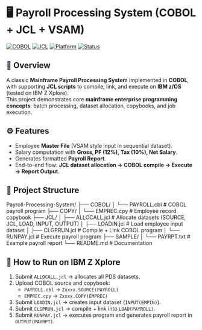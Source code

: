 # 🖥️ Payroll Processing System (COBOL + JCL + VSAM)

[![COBOL](https://img.shields.io/badge/Language-COBOL-blue)](#)
[![JCL](https://img.shields.io/badge/Mainframe-JCL-green)](#)
[![Platform](https://img.shields.io/badge/IBM-z%2FOS-lightgrey)](#)
[![Status](https://img.shields.io/badge/Build-Passing-brightgreen)](#)

## 📌 Overview
A classic **Mainframe Payroll Processing System** implemented in **COBOL**, with supporting **JCL scripts** to compile, link, and execute on **IBM z/OS** (tested on IBM Z Xplore).  
This project demonstrates core **mainframe enterprise programming concepts**: batch processing, dataset allocation, copybooks, and job execution.

## ⚙️ Features
- Employee **Master File** (VSAM style input in sequential dataset).
- Salary computation with **Gross, PF (12%), Tax (10%), Net Salary**.
- Generates formatted **Payroll Report**.
- End-to-end flow: **JCL dataset allocation → COBOL compile → Execute → Report Output**.

## 📂 Project Structure
Payroll-Processing-System/
├── COBOL/
│   └── PAYROLL.cbl      # COBOL payroll program
├── COPY/
│   └── EMPREC.cpy       # Employee record copybook
├── JCL/
│   ├── ALLOCALL.jcl     # Allocate datasets (SOURCE, JCL, LOAD, INPUT, OUTPUT)
│   ├── LOADIN.jcl       # Load employee input dataset
│   ├── CLGPRUN.jcl      # Compile + Link COBOL program
│   └── RUNPAY.jcl       # Execute payroll program
├── SAMPLE/
│   └── PAYRPT.txt       # Example payroll report
└── README.md            # Documentation


## 🚀 How to Run on IBM Z Xplore
1. Submit `ALLOCALL.jcl` → allocates all PDS datasets.  
2. Upload COBOL source and copybook:
   - `PAYROLL.cbl` → `Zxxxx.SOURCE(PAYROLL)`
   - `EMPREC.cpy` → `Zxxxx.COPY(EMPREC)`  
3. Submit `LOADIN.jcl` → creates input dataset (`INPUT(EMPIN)`).  
4. Submit `CLGPRUN.jcl` → compile + link into `LOAD(PAYROLL)`.  
5. Submit `RUNPAY.jcl` → executes program and generates payroll report in `OUTPUT(PAYRPT)`.
